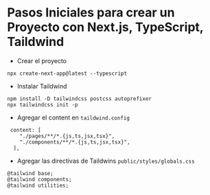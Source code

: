# Pasos Iniciales para crear un Proyecto con Next.js, TypeScript, Taildwind

-   Crear el proyecto

```
npx create-next-app@latest --typescript
```

-   Instalar Taildwind

```
npm install -D tailwindcss postcss autoprefixer
npx tailwindcss init -p

```

-   Agregar el content en `taildwind.config`

```
 content: [
    "./pages/**/*.{js,ts,jsx,tsx}",
    "./components/**/*.{js,ts,jsx,tsx}",
  ],
```

-   Agregar las directivas de Taildwins `public/styles/globals.css`

```
@tailwind base;
@tailwind components;
@tailwind utilities;
```
